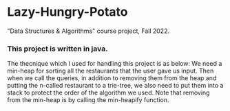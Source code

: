 # Lazy-Hungry-Potato
"Data Structures &amp; Algorithms" course project, Fall 2022.


### This project is written in java.

The thecnique which I used for handling this project is as below:
We need a min-heap for sorting all the restaurants that the user gave us input. Then when we call the queries,  in addition to removing them from the heap and putting the n-called restaurant to a trie-tree, we also need to put them into a stack to protect the order of the algorithm we used.
Note that removing from the min-heap is by calling the min-heapify function.
